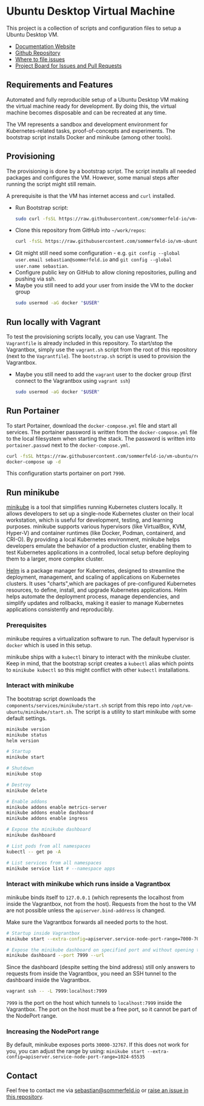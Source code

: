 # Ubuntu Desktop Virtual Machine
[doc-website]: https://sommerfeld-io.github.io/vm-ubuntu
[github-repo]: https://github.com/sommerfeld-io/vm-ubuntu
[file-issues]: https://github.com/sommerfeld-io/vm-ubuntu/issues
[project-board]: https://github.com/orgs/sommerfeld-io/projects/1/views/1?sliceBy%5Bvalue%5D=sommerfeld-io%2Fvm-ubuntu

This project is a collection of scripts and configuration files to setup a Ubuntu Desktop VM.

- [Documentation Website][doc-website]
- [Github Repository][github-repo]
- [Where to file issues][file-issues]
- [Project Board for Issues and Pull Requests][project-board]

## Requirements and Features
Automated and fully reproducible setup of a Ubuntu Desktop VM making the virtual machine ready for development. By doing this, the virtual machine becomes disposable and can be recreated at any time.

The VM represents a sandbox and development environment for Kubernetes-related tasks, proof-of-concepts and experiments. The bootstrap script installs Docker and minikube (among other tools).

## Provisioning
The provisioning is done by a bootstrap script. The script installs all needed packages and configures the VM. However, some manual steps after running the script might still remain.

A prerequisite is that the VM has internet access and `curl` installed.

- Run Bootstrap script:
    ```bash
    sudo curl -fsSL https://raw.githubusercontent.com/sommerfeld-io/vm-ubuntu/refs/heads/main/components/provision/bootstrap.sh | bash -
    ```
- Clone this repository from GitHub into `~/work/repos`:
    ```bash
    curl -fsSL https://raw.githubusercontent.com/sommerfeld-io/vm-ubuntu/refs/heads/main/components/provision/clone.sh
    ```
- Git might still need some configuration - e.g. `git config --global user.email sebastian@sommerfeld.io` and `git config --global user.name sebastian`.
- Configure public key on GitHub to allow cloning repositories, pulling and pushing via ssh.
- Maybe you still need to add your user from inside the VM to the docker group
    ```bash
    sudo usermod -aG docker "$USER"
    ```

## Run locally with Vagrant
To test the provisioning scripts locally, you can use Vagrant. The `Vagrantfile` is already included in this repository. To start/stop the Vagrantbox, simply use the `vagrant.sh` script from the root of this repository (next to the `Vagrantfile`). The `bootstrap.sh` script is used to provision the Vagrantbox.

- Maybe you still need to add the `vagrant` user to the docker group (first connect to the Vagrantbox using `vagrant ssh`)
    ```bash
    sudo usermod -aG docker "$USER"
    ```

## Run Portainer
To start Portainer, download the `docker-compose.yml` file and start all services. The portainer password is written from the `docker-compose.yml` file to the local filesystem when starting the stack. The password is written into `portainer.passwd` next to the `docker-compose.yml`.

```bash
curl -fsSL https://raw.githubusercontent.com/sommerfeld-io/vm-ubuntu/refs/heads/main/components/portainer/docker-compose.yml -o docker-compose.yml
docker-compose up -d
```

This configuration starts portainer on port `7990`.

## Run minikube
[minikube](https://minikube.sigs.k8s.io) is a tool that simplifies running Kubernetes clusters locally. It allows developers to set up a single-node Kubernetes cluster on their local workstation, which is useful for development, testing, and learning purposes. minikube supports various hypervisors (like VirtualBox, KVM, Hyper-V) and container runtimes (like Docker, Podman, containerd, and CRI-O). By providing a local Kubernetes environment, minikube helps developers emulate the behavior of a production cluster, enabling them to test Kubernetes applications in a controlled, local setup before deploying them to a larger, more complex cluster.

[Helm](https://helm.sh) is a package manager for Kubernetes, designed to streamline the deployment, management, and scaling of applications on Kubernetes clusters. It uses "charts",which are packages of pre-configured Kubernetes resources, to define, install, and upgrade Kubernetes applications. Helm helps automate the deployment process, manage dependencies, and simplify updates and rollbacks, making it easier to manage  Kubernetes applications consistently and reproducibly.

### Prerequisites
minikube requires a virtualization software to run. The default hypervisor is `docker` which is used in this setup.

minikube ships with a `kubectl` binary to interact with the minikube cluster. Keep in mind, that the bootstrap script creates a `kubectl` alias which points to `minikube kubectl` so this might conflict with other `kubectl` installations.

### Interact with minikube
The bootstrap script downloads the `components/services/minikube/start.sh` script from this repo into `/opt/vm-ubuntu/minikube/start.sh`. The script is a utility to start minikube with some default settings.

```bash
minikube version
minikube status
helm version

# Startup
minikube start

# Shutdown
minikube stop

# Destroy
minikube delete

# Enable addons
minikube addons enable metrics-server
minikube addons enable dashboard
minikube addons enable ingress

# Expose the minikube dashboard
minikube dashboard

# List pods from all namespaces
kubectl -- get po -A

# List services from all namespaces
minikube service list # --namespace apps
```

### Interact with minikube which runs inside a Vagrantbox
minikube binds itself to `127.0.0.1` (which represents the localhost from inside the Vagrantbox, not from the host). Requests from the host to the VM are not possible unless the `apiserver.bind-address` is changed.

Make sure the Vagrantbox forwards all needed ports to the host.

```bash
# Startup inside Vagrantbox
minikube start --extra-config=apiserver.service-node-port-range=7000-7080 --extra-config=apiserver.bind-address=0.0.0.0

# Expose the minikube dashboard on specified port and without opening the browser
minikube dashboard --port 7999 --url
```

Since the dashboard (despite setting the bind address) still only answers to requests from inside the Vagrantbox, you need an SSH tunnel to the dashboard inside the Vagrantbox.

```bash
vagrant ssh -- -L 7999:localhost:7999
```

`7999` is the port on the host which tunnels to `localhost:7999` inside the Vagrantbox. The port on the host must be a free port, so it cannot be part of the NodePort range.

### Increasing the NodePort range
By default, minikube exposes ports `30000-32767`. If this does not work for you, you can adjust the range by using: `minikube start --extra-config=apiserver.service-node-port-range=1024-65535`

## Contact
Feel free to contact me via <sebastian@sommerfeld.io> or [raise an issue in this repository][file-issues].
